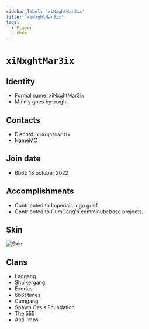 ```yaml
---
sidebar_label: 'xiNxghtMar3ix'
title: 'xiNxghtMar3ix'
tags:
  - Player
  - 6b6t
---
```


# `xiNxghtMar3ix`

## Identity
* Formal name: xiNxghtMar3ix
* Mainly goes by: nxght

## Contacts
* Discord: `xinxghtmar3ix`
* [NameMC](https://namemc.com/profile/xiNxghtMar3ix.1)

## Join date
* 6b6t: 18 october 2022

## Accomplishments
* Contributed to Imperials logo grief.
* Contributed to CumGang's comminuty base projects.

## Skin
![Skin](https://s.namemc.com/3d/skin/body.png?id=5d38c0ae649e3937&model=classic&theta=30&phi=21&time=90&width=100&height=200)

## Clans
* Laggang
* [Shulkergang](../Groups/shulkergang.md)
* Exodus
* 6b6t times
* Cumgang
* Spawn Oasis Foundation
* The 555
* Anti-Imps
